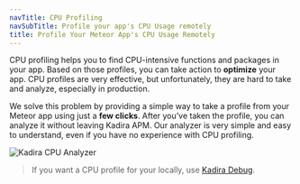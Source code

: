 ```yaml
---
navTitle: CPU Profiling
navSubTitle: Profile your app's CPU Usage remotely
title: Profile Your Meteor App's CPU Usage Remotely
---
```


CPU profiling helps you to find CPU-intensive functions and packages in your app. Based on those profiles, you can take action to **optimize** your app. CPU profiles are very effective, but unfortunately, they are hard to take and analyze, especially in production.

We solve this problem by providing a simple way to take a profile from your Meteor app using just a **few clicks**. After you’ve taken the profile, you can analyze it without leaving Kadira APM. Our analyzer is very simple and easy to understand, even if you have no experience with CPU profiling.

![Kadira CPU Analyzer](https://kadira.io/images/screenshots/cpu-analyzer.png)

> If you want a CPU profile for your locally, use [Kadira Debug](/platform/kadira-debug/cpu-profiling).
